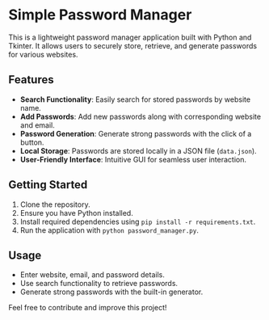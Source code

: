 # Simple Password Manager

This is a lightweight password manager application built with Python and Tkinter. It allows users to securely store, retrieve, and generate passwords for various websites.

## Features

- **Search Functionality**: Easily search for stored passwords by website name.
- **Add Passwords**: Add new passwords along with corresponding website and email.
- **Password Generation**: Generate strong passwords with the click of a button.
- **Local Storage**: Passwords are stored locally in a JSON file (`data.json`).
- **User-Friendly Interface**: Intuitive GUI for seamless user interaction.

## Getting Started

1. Clone the repository.
2. Ensure you have Python installed.
3. Install required dependencies using `pip install -r requirements.txt`.
4. Run the application with `python password_manager.py`.

## Usage

- Enter website, email, and password details.
- Use search functionality to retrieve passwords.
- Generate strong passwords with the built-in generator.

Feel free to contribute and improve this project!

